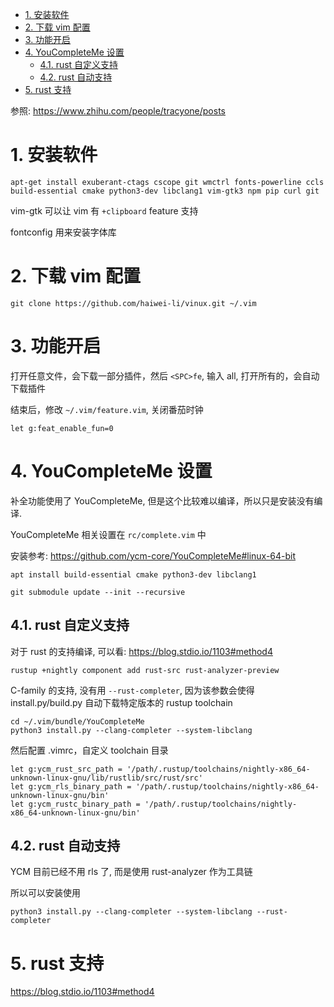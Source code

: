 
<!-- @import "[TOC]" {cmd="toc" depthFrom=1 depthTo=6 orderedList=false} -->

<!-- code_chunk_output -->

- [1. 安装软件](#1-安装软件)
- [2. 下载 vim 配置](#2-下载-vim-配置)
- [3. 功能开启](#3-功能开启)
- [4. YouCompleteMe 设置](#4-youcompleteme-设置)
  - [4.1. rust 自定义支持](#41-rust-自定义支持)
  - [4.2. rust 自动支持](#42-rust-自动支持)
- [5. rust 支持](#5-rust-支持)

<!-- /code_chunk_output -->

参照: https://www.zhihu.com/people/tracyone/posts

# 1. 安装软件

```
apt-get install exuberant-ctags cscope git wmctrl fonts-powerline ccls build-essential cmake python3-dev libclang1 vim-gtk3 npm pip curl git
```

vim-gtk 可以让 vim 有 `+clipboard` feature 支持

fontconfig 用来安装字体库

# 2. 下载 vim 配置

```
git clone https://github.com/haiwei-li/vinux.git ~/.vim
```

# 3. 功能开启

打开任意文件，会下载一部分插件，然后 `<SPC>fe`, 输入 all, 打开所有的，会自动下载插件

结束后，修改 `~/.vim/feature.vim`, 关闭番茄时钟

```
let g:feat_enable_fun=0
```

# 4. YouCompleteMe 设置

补全功能使用了 YouCompleteMe, 但是这个比较难以编译，所以只是安装没有编译.

YouCompleteMe 相关设置在 `rc/complete.vim` 中

安装参考: https://github.com/ycm-core/YouCompleteMe#linux-64-bit

```
apt install build-essential cmake python3-dev libclang1
```

```
git submodule update --init --recursive
```

## 4.1. rust 自定义支持

对于 rust 的支持编译, 可以看: https://blog.stdio.io/1103#method4

```
rustup +nightly component add rust-src rust-analyzer-preview
```

C-family 的支持, 没有用 `--rust-completer`, 因为该参数会使得 install.py/build.py 自动下载特定版本的 rustup toolchain

```
cd ~/.vim/bundle/YouCompleteMe
python3 install.py --clang-completer --system-libclang
```

然后配置 .vimrc，自定义 toolchain 目录

```
let g:ycm_rust_src_path = '/path/.rustup/toolchains/nightly-x86_64-unknown-linux-gnu/lib/rustlib/src/rust/src'
let g:ycm_rls_binary_path = '/path/.rustup/toolchains/nightly-x86_64-unknown-linux-gnu/bin'
let g:ycm_rustc_binary_path = '/path/.rustup/toolchains/nightly-x86_64-unknown-linux-gnu/bin'
```

## 4.2. rust 自动支持

YCM 目前已经不用 rls 了, 而是使用 rust-analyzer 作为工具链

所以可以安装使用

```
python3 install.py --clang-completer --system-libclang --rust-completer
```


# 5. rust 支持

https://blog.stdio.io/1103#method4